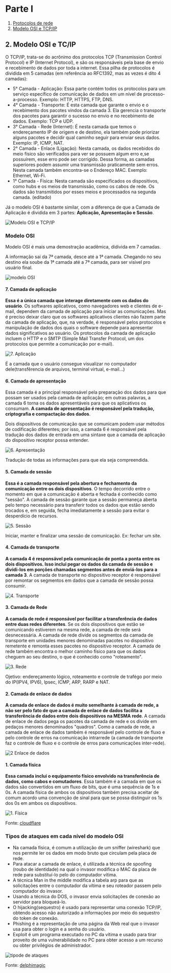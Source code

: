 # Parte I

1. [Protocolos de rede](1.protocolosDeRede.md)
2. [Modelo OSI e TCP/IP](#2-modelo-osi-e-tcip)

## 2. Modelo OSI e TC/IP

O TCP/IP, trata-se do acrônimo dos protocolos TCP (Transmission Control Protocol) e IP (Internet Protocol), e são os responsáveis pela base de envio e recebimento de dados por toda a internet. Essa pilha de protocolos é dividida em 5 camadas (em referência ao RFC1392, mas as vezes é dito 4 camadas):

- 5° Camada - Aplicação: Essa parte contém todos os protocolos para um serviço específico de comunicação de dados em um nível de processo-a-processo. Exemplo: HTTP, HTTPS, FTP, DNS.
- 4° Camada - Transporte: É esta camada que garante o envio e o recebimento dos pacotes vindos da camada 3. Ela gerencia o transporte dos pacotes para garantir o sucesso no envio e no recebimento de dados. Exemplo: TCP e UDP.
- 3° Camada - Rede (Internet): É nesta camada que temos o endereçamento IP de origem e de destino, ela também pode priorizar alguns pacotes e decidir qual caminho seguir para enviar seus dados. Exemplo: IP, ICMP, NAT.
- 2° Camada - Enlace (Ligação): Nesta camada, os dados recebidos do meio físico são verificados para ver se possuem algum erro e,se possuírem, esse erro pode ser corrigido. Dessa forma, as camadas superiores podem assumir uma transmissão praticamente sem erros. Nesta camada também encontra-se o Endereço MAC. Exemplo: Ethernet, Wi-Fi.
- 1° Camada - Física: Nesta camada são especificados os dispositivos, como hubs e os meios de transmissão, como os cabos de rede. Os dados são transmitidos por esses meios e processados na segunda camada. (editado)

Já o modelo OSI é bastante similar, com a diferença de que a Camada de Aplicação é dividida em 3 partes: **Aplicação, Apresentação e Sessão**.

![Modelo OSI e TCP/IP](../pics/modelsOSI-tcp-ip.png)

### Modelo OSI

Modelo OSI é mais uma demostração acadêmica, didivida em 7 camadas.

A informação sai da 7ª camada, desce até a 1ª camada. Chegando no seu destino ela soube da 1ª camada até a 7ª camada, para ser visivel pro usuário final.

![modelo OSI](../pics/osi-protocolos.png)

#### 7. Camada de aplicação

**Essa é a única camada que interage diretamente com os dados do usuário**. Os softwares aplicativos, como navegadores web e clientes de e-mail, dependem da camada de aplicação para iniciar as comunicações. Mas é preciso deixar claro que os softwares aplicativos clientes não fazem parte da camada de aplicação, que, na verdade, é responsável pelos protocolos e manipulação de dados dos quais o software depende para apresentar dados significativos ao usuário. Os protocolos da camada de aplicação incluem o HTTP e o SMTP (Simple Mail Transfer Protocol, um dos protocolos que permite a comunicação por e-mail).

![7. Aplicação](../pics/7-application-layer.svg)

É a camada que o usuário consegue visualizar no computador dele(transfêrencia de arquivos, terminal virtual, e-mail...)

#### 6. Camada de apresentação

Essa camada é a principal responsável pela preparação dos dados para que possam ser usados pela camada de aplicação; em outras palavras, a camada 6 torna os dados apresentáveis para que os aplicativos os consumam. **A camada de apresentação é responsável pela tradução, criptografia e compactação dos dados**.

Dois dispositivos de comunicação que se comunicam podem usar métodos de codificação diferentes; por isso, a camada 6 é responsável pela tradução dos dados de entrada em uma sintaxe que a camada de aplicação do dispositivo receptor possa entender.

![6. Apresentação](../pics//6-presentation-layer.svg)

Tradução de todas as informações para que ela seja compreendida.

#### 5. Camada de sessão

**Essa é a camada responsável pela abertura e fechamento da comunicação entre os dois dispositivos**. O tempo decorrido entre o momento em que a comunicação é aberta e fechada é conhecido como "sessão". A camada de sessão garante que a sessão permaneça aberta pelo tempo necessário para transferir todos os dados que estão sendo trocados e, em seguida, fecha imediatamente a sessão para evitar o desperdício de recursos.

![5. Sessão](../pics/5-session-layer.svg)

Iniciar, manter e finalizar uma sessão de comunicação. Ex: fechar um site.

#### 4. Camada de transporte

**A camada 4 é responsável pela comunicação de ponta a ponta entre os dois dispositivos. Isso inclui pegar os dados da camada de sessão e dividi-los em porções chamadas segmentos antes de enviá-los para a camada 3**. A camada de transporte no dispositivo receptor é responsável por remontar os segmentos em dados que a camada de sessão possa consumir.

![4. Transporte](../pics/1-physical-layer.svg)

#### 3. Camada de Rede

**A camada de rede é responsável por facilitar a transferência de dados entre duas redes diferentes**. Se os dois dispositivos que estão se comunicando estiverem na mesma rede, a camada de rede será desnecessária. A camada de rede divide os segmentos da camada de transporte em unidades menores denominadas pacotes no dispositivo remetente e remonta esses pacotes no dispositivo receptor. A camada de rede também encontra o melhor caminho físico para que os dados cheguem ao seu destino, o que é conhecido como "roteamento".

![3. Rede](../pics/3-network-layer.svg)

Ojetivo: endereçamento lógico, roteamento e controle de trafégo por meio do IP(IPV4, IPV6), Ipsec, ICMP, ARP, RARP e NAT.

#### 2. Camada de enlace de dados

**A camada de enlace de dados é muito semelhante à camada de rede, a não ser pelo fato de que a camada de enlace de dados facilita a transferência de dados entre dois dispositivos na MESMA rede**. A camada de enlace de dados pega os pacotes da camada de rede e os divide em pedaços menores denominados "quadros". Como a camada de rede, a camada de enlace de dados também é responsável pelo controle de fluxo e pelo controle de erros na comunicação intrarrede (a camada de transporte faz o controle de fluxo e o controle de erros para comunicações inter-rede).

![2 Enlace de dados](../pics/2-data-link-layer.svg)

#### 1. Camada física

**Essa camada inclui o equipamento físico envolvido na transferência de dados, como cabos e comutadores**. Essa também é a camada em que os dados são convertidos em um fluxo de bits, que é uma sequência de 1s e 0s. A camada física de ambos os dispositivos também precisa aceitar de comum acordo uma convenção de sinal para que se possa distinguir os 1s dos 0s em ambos os dispositivos.

![1. Física](../pics/1-physical-layer.svg)

Fonte: [cloudflare](https://www.cloudflare.com/pt-br/learning/ddos/glossary/open-systems-interconnection-model-osi/)
### Tipos de ataques em cada nível do modelo OSI

- Na camada física, é comum a utilização de um sniffer (wireshark) que nos permite ler os dados em modo bruto que circulam pela placa de rede.
- Para atacar a camada de enlace, é utilizada a técnica de spoofing (roubo de identidade) na qual o invasor modifica o MAC da placa de rede para substituí-lo pelo do computador vítima.
- A técnica Man in the middle modifica a tabela arp para que as solicitações entre o computador da vítima e seu roteador passem pelo computador do invasor.
- Usando a técnica do DOS, o invasor envia solicitações de conexão ao servidor para bloqueá-lo.
- O hijacking(sequestro) é usado para representar uma conexão TCP/IP, obtendo acesso não autorizado a informações por meio do sequestro do token de conexão.
- Phishing é a representação de uma página da Web real que o invasor usa para obter o login e a senha do usuário.
- Exploit é um programa executado no PC da vítima e usado para tirar proveito de uma vulnerabilidade no PC para obter acesso a um recurso ou obter privilégios de administrador.

![tipode de ataques](../pics/ataque-modelosOSI-tcp-ip.jpg)

Fonte: [delphimagic](https://delphimagic.blogspot.com/2019/08/tipos-de-ataques-en-cada-nivel-del.html)
